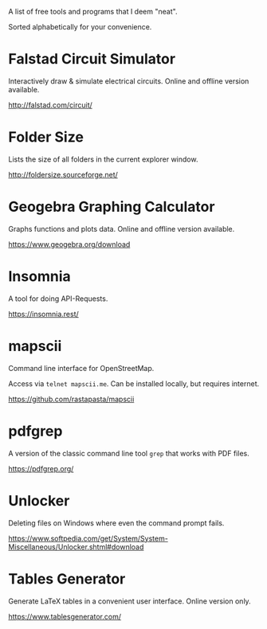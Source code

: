 A list of free tools and programs that I deem "neat". 

Sorted alphabetically for your convenience.

# Falstad Circuit Simulator

Interactively draw & simulate electrical circuits. Online and offline version available.

http://falstad.com/circuit/

# Folder Size

Lists the size of all folders in the current explorer window. 

http://foldersize.sourceforge.net/

# Geogebra Graphing Calculator

Graphs functions and plots data. Online and offline version available.

https://www.geogebra.org/download

# Insomnia

A tool for doing API-Requests.

https://insomnia.rest/

# mapscii

Command line interface for OpenStreetMap.

Access via `telnet mapscii.me`. Can be installed locally, but requires internet.

https://github.com/rastapasta/mapscii

# pdfgrep

A version of the classic command line tool `grep` that works with PDF files.

https://pdfgrep.org/

# Unlocker

Deleting files on Windows where even the command prompt fails.

https://www.softpedia.com/get/System/System-Miscellaneous/Unlocker.shtml#download

# Tables Generator

Generate LaTeX tables in a convenient user interface. Online version only.

https://www.tablesgenerator.com/
